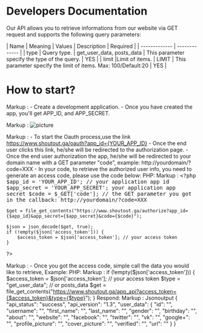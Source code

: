 # Developers Documentation

Our API allows you to retrieve informations from our website via GET request and supports the following query parameters:

| Name  | Meaning | Values | Description | Required |
| ------------- | ------------- | 
| type  | Query type.  | get_user_data, posts_data | This parameter specify the type of the query. | YES |
| limit  |Limit of items.  | LIMIT | This parameter specify the limit of items. Max: 100/Default:20 | YES |

# How to start?

 Markup : - Create a development application.
          - Once you have created the app, you'll get APP_ID, and APP_SECRET.
          
Markup :         ![picture](https://www.shoutout.ga/themes/maindesign/img/developer.png)

Markup : - To start the Oauth process,use the link https://www.shoutout.ga/oauth?app_id={YOUR_APP_ID}
         -  Once the end user clicks this link, he/she will be redirected to the authorization page.
         - Once the end user authorization the app, he/she will be redirected to your domain name with a GET parameter "code", example: http://yourdomain/?code=XXX
         - In your code, to retrieve the authorized user info, you need to generate an access code, please use the code below:
PHP:
Markup : <kbd><?php
	$app_id = 'YOUR_APP_ID'; // your application app id
	$app_secret = 'YOUR_APP_SECRET'; your application app secret
	$code = $_GET['code']; // the GET parameter you got in the callback: http://yourdomain/?code=XXX

	$get = file_get_contents("https://www.shoutout.ga/authorize?app_id={$app_id}&app_secret={$app_secret}&code={$code}");

	$json = json_decode($get, true);
	if (!empty($json['access_token'])) {
		$access_token = $json['access_token']; // your access token
	}
?></hbd>

Markup : - Once you got the access code, simple call the data you would like to retrieve, Example:
PHP:
Markup : <hbd>if (!empty($json['access_token'])) {
	$access_token = $json['access_token']; // your access token
	$type = "get_user_data"; // or posts_data
	$get = file_get_contents("https://www.shoutout.ga/app_api?access_token={$access_token}&type={$type}");
}</hbd>
Respond:
Markup : <hbd>Jsonoutput
{
	"api_status": "success",
	"api_version": "1.3",
	"user_data": {
		"id": "",
		"username": "",
		"first_name": "",
		"last_name": "",
		"gender": "",
		"birthday": "",
		"about": "",
		"website": "",
		"facebook": "",
		"twitter": "",
		"vk": "",
		"google+": "",
		"profile_picture": "",
		"cover_picture": "",
		"verified": "",
		"url": ""
	}
}</hbd> 
